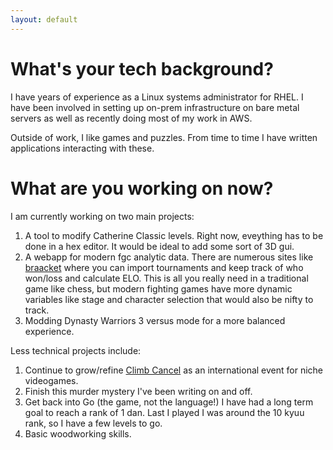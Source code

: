 ```yaml
---
layout: default
---
```

# What's your tech background?
I have years of experience as a Linux systems administrator for RHEL. I have been involved in setting up on-prem infrastructure on bare metal servers as well as recently doing most of my work in AWS. 

Outside of work, I like games and puzzles. From time to time I have written applications interacting with these. 

# What are you working on now?
I am currently working on two main projects:
1.  A tool to modify Catherine Classic levels. Right now, eveything has to be done in a hex editor. It would be ideal to add some sort of 3D gui. 
1. A webapp for modern fgc analytic data. There are numerous sites like [braacket](https://braacket.com/) where you can import tournaments and keep track of who won/loss and calculate ELO. This is all you really need in a traditional game like chess, but modern fighting games have more dynamic variables like stage and character selection that would also be nifty to track.
1. Modding Dynasty Warriors 3 versus mode for a more balanced experience.

Less technical projects include:
1. Continue to grow/refine [Climb Cancel](https://twitter.com/climbcancel) as an international event for niche videogames.
1. Finish this murder mystery I've been writing on and off.
1. Get back into Go (the game, not the language!) I have had a long term goal to reach a rank of 1 dan. Last I played I was around the 10 kyuu rank, so I have a few levels to go.
1. Basic woodworking skills.

# What are some of your past projects?
* [An app to quickly swap characters and textures in Catherine Classic](https://github.com/Shasties/catherine_character_mods)
* [An app to gather information about all members of a Spartan Company in Halo 5](https://github.com/Shasties/spartan-company-tracker-cli)
* [A discord bot to add inspirational quotes to images from Nostalgia Critic's _The Wall_](https://github.com/Shasties/ncbot)

# Where can I follow you?
I have a private [twitter](https://twitter.com/_shasties_). You can also request to message Shas#6842 on Discord. 
